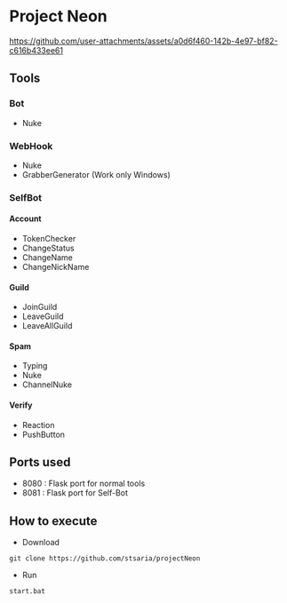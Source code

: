 # Project Neon
https://github.com/user-attachments/assets/a0d6f460-142b-4e97-bf82-c616b433ee61
## Tools
### Bot
- Nuke
### WebHook
- Nuke
- GrabberGenerator (Work only Windows)
### SelfBot
#### Account
- TokenChecker
- ChangeStatus
- ChangeName
- ChangeNickName
#### Guild
- JoinGuild
- LeaveGuild
- LeaveAllGuild
#### Spam
- Typing
- Nuke
- ChannelNuke
#### Verify
- Reaction
- PushButton
## Ports used
- 8080 : Flask port for normal tools
- 8081 : Flask port for Self-Bot
## How to execute
- Download
```
git clone https://github.com/stsaria/projectNeon
```
- Run
```
start.bat
```